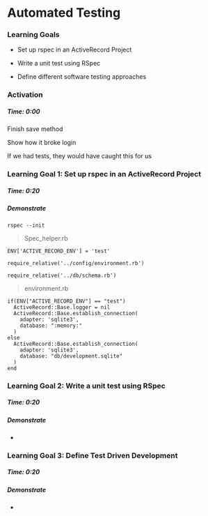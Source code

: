 # Automated Testing



### Learning Goals

- Set up rspec in an ActiveRecord Project

- Write a unit test using RSpec

- Define different software testing approaches 


### Activation 

##### Time: 0:00

Finish save method

Show how it broke login

If we had tests, they would have caught this for us



### Learning Goal 1: Set up rspec in an ActiveRecord Project

##### Time: 0:20

##### Demonstrate 

`rspec --init`



> Spec_helper.rb

```
ENV['ACTIVE_RECORD_ENV'] = 'test'

require_relative('../config/environment.rb')

require_relative('../db/schema.rb')
```



> environment.rb

```
if(ENV["ACTIVE_RECORD_ENV"] == "test")
  ActiveRecord::Base.logger = nil
  ActiveRecord::Base.establish_connection(
    adapter: 'sqlite3',
    database: ":memory:"
  )
else
  ActiveRecord::Base.establish_connection(
    adapter: 'sqlite3',
    database: "db/development.sqlite"
  )
end
```





### Learning Goal 2: Write a unit test using RSpec

##### Time: 0:20

##### Demonstrate 

* 



### Learning Goal 3: Define Test Driven Development

##### Time: 0:20

##### Demonstrate 

* 